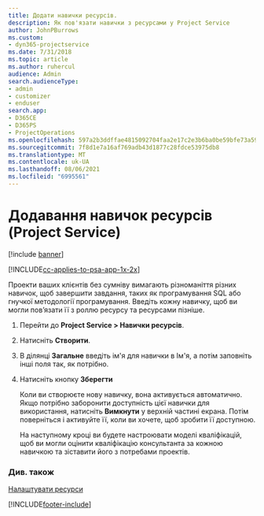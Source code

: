 ```yaml
---
title: Додати навички ресурсів.
description: Як пов'язати навички з ресурсами у Project Service
author: JohnPBurrows
ms.custom:
- dyn365-projectservice
ms.date: 7/31/2018
ms.topic: article
ms.author: ruhercul
audience: Admin
search.audienceType:
- admin
- customizer
- enduser
search.app:
- D365CE
- D365PS
- ProjectOperations
ms.openlocfilehash: 597a2b3ddffae4815092704faa2e17c2e3b6ba0be59bfe73a59a89a4fe506ede
ms.sourcegitcommit: 7f8d1e7a16af769adb43d1877c28fdce53975db8
ms.translationtype: MT
ms.contentlocale: uk-UA
ms.lasthandoff: 08/06/2021
ms.locfileid: "6995561"
---
```

# <a name="add-resource-skills-project-service"></a>Додавання навичок ресурсів (Project Service)

[!include [banner](../includes/psa-now-project-operations.md)]

[!INCLUDE[cc-applies-to-psa-app-1x-2x](../includes/cc-applies-to-psa-app-1x-2x.md)]

Проекти ваших клієнтів без сумніву вимагають різноманіття різних навичок, щоб завершити завдання, таких як програмування SQL або гнучкої методології програмування. Введіть кожну навичку, щоб ви могли пов’язати її з роллю ресурсу та ресурсами пізніше.  
  
1. Перейти до **Project Service > Навички ресурсів**.  
  
2. Натисніть **Створити**.  
  
3. В ділянці **Загальне** введіть ім'я для навички в Ім'я, а потім заповніть інші поля так, як потрібно.  
  
4. Натисніть кнопку **Зберегти**  
  
   Коли ви створюєте нову навичку, вона активується автоматично. Якщо потрібно заборонити доступність цієї навички для використання, натисніть **Вимкнути** у верхній частині екрана. Потім поверніться і активуйте її, коли ви хочете, щоб зробити її доступною.  
  
   На наступному кроці ви будете настроювати моделі кваліфікацій, щоб ви могли оцінити кваліфікацію консультанта за кожною навичкою та зіставити його з потребами проектів.  
  
### <a name="see-also"></a>Див. також  
 [Налаштувати ресурси](../psa/set-up-resources.md)


[!INCLUDE[footer-include](../includes/footer-banner.md)]